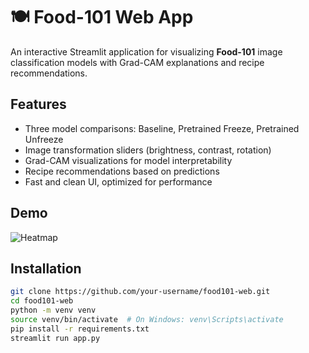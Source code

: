 # 🍽️ Food-101 Web App

An interactive Streamlit application for visualizing **Food-101** image classification models with Grad-CAM explanations and recipe recommendations.

## Features

- Three model comparisons: Baseline, Pretrained Freeze, Pretrained Unfreeze
- Image transformation sliders (brightness, contrast, rotation)
- Grad-CAM visualizations for model interpretability
- Recipe recommendations based on predictions
- Fast and clean UI, optimized for performance

## Demo

![Heatmap](images/heatmap_example.png)

## Installation

```bash
git clone https://github.com/your-username/food101-web.git
cd food101-web
python -m venv venv
source venv/bin/activate  # On Windows: venv\Scripts\activate
pip install -r requirements.txt
streamlit run app.py

